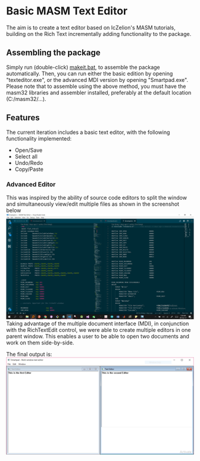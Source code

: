 # Basic MASM Text Editor
The aim is to create a text editor based on IcZelion's MASM tutorials, building on the Rich Text incrementally adding functionality to the package.

## Assembling the package
Simply run (double-click) [makeit.bat](makeit.bat), to assemble the package automatically. Then, you can run either the basic edition by opening "texteditor.exe", or the advanced MDI version by opening "Smartpad.exe". Please note that to assemble using the above method, you must have the masm32 libraries and assembler installed, preferably at the default location (C:/masm32/...).

## Features
The current iteration includes a basic text editor, with the following functionality implemented:
* Open/Save
* Select all
* Undo/Redo
* Copy/Paste

### Advanced Editor
This was inspired by the ability of source code editors to split the window and simultaneously view/edit multiple files as shown in the screenshot below
![VSCode split screen](inspiration.png)
Taking advantage of the multiple document interface (MDI), in conjunction with the RichTextEdit control, we were able to create multiple editors in one parent window. This enables a user to be able to open two documents and work on them side-by-side.

The final output is:
![Screenshot of smartpad](Smartpad_screenshot.png)